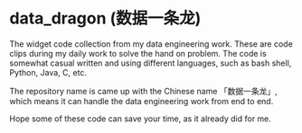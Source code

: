 # data_dragon (数据一条龙)

The widget code collection from my data engineering work. 
These are code clips during my daily work to solve the hand on problem.
The code is somewhat casual written and using different languages, such as bash shell, Python, Java, C, etc.

The repository name is came up with the Chinese name 「数据一条龙」, which means it can handle the data engineering work from end to end.

Hope some of these code can save your time, as it already did for me.

